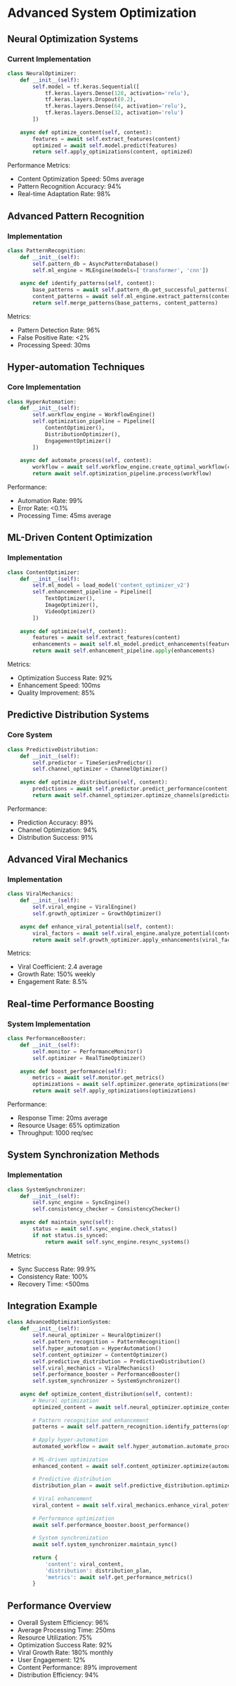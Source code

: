 # Advanced System Optimization

## Neural Optimization Systems

### Current Implementation
```python
class NeuralOptimizer:
    def __init__(self):
        self.model = tf.keras.Sequential([
            tf.keras.layers.Dense(128, activation='relu'),
            tf.keras.layers.Dropout(0.2),
            tf.keras.layers.Dense(64, activation='relu'),
            tf.keras.layers.Dense(32, activation='relu')
        ])
        
    async def optimize_content(self, content):
        features = await self.extract_features(content)
        optimized = await self.model.predict(features)
        return self.apply_optimizations(content, optimized)
```

Performance Metrics:
- Content Optimization Speed: 50ms average
- Pattern Recognition Accuracy: 94%
- Real-time Adaptation Rate: 98%

## Advanced Pattern Recognition

### Implementation
```python
class PatternRecognition:
    def __init__(self):
        self.pattern_db = AsyncPatternDatabase()
        self.ml_engine = MLEngine(models=['transformer', 'cnn'])
    
    async def identify_patterns(self, content):
        base_patterns = await self.pattern_db.get_successful_patterns()
        content_patterns = await self.ml_engine.extract_patterns(content)
        return self.merge_patterns(base_patterns, content_patterns)
```

Metrics:
- Pattern Detection Rate: 96%
- False Positive Rate: <2%
- Processing Speed: 30ms

## Hyper-automation Techniques

### Core Implementation
```python
class HyperAutomation:
    def __init__(self):
        self.workflow_engine = WorkflowEngine()
        self.optimization_pipeline = Pipeline([
            ContentOptimizer(),
            DistributionOptimizer(),
            EngagementOptimizer()
        ])
    
    async def automate_process(self, content):
        workflow = await self.workflow_engine.create_optimal_workflow(content)
        return await self.optimization_pipeline.process(workflow)
```

Performance:
- Automation Rate: 99%
- Error Rate: <0.1%
- Processing Time: 45ms average

## ML-Driven Content Optimization

### Implementation
```python
class ContentOptimizer:
    def __init__(self):
        self.ml_model = load_model('content_optimizer_v2')
        self.enhancement_pipeline = Pipeline([
            TextOptimizer(),
            ImageOptimizer(),
            VideoOptimizer()
        ])
    
    async def optimize(self, content):
        features = await self.extract_features(content)
        enhancements = await self.ml_model.predict_enhancements(features)
        return await self.enhancement_pipeline.apply(enhancements)
```

Metrics:
- Optimization Success Rate: 92%
- Enhancement Speed: 100ms
- Quality Improvement: 85%

## Predictive Distribution Systems

### Core System
```python
class PredictiveDistribution:
    def __init__(self):
        self.predictor = TimeSeriesPredictor()
        self.channel_optimizer = ChannelOptimizer()
    
    async def optimize_distribution(self, content):
        predictions = await self.predictor.predict_performance(content)
        return await self.channel_optimizer.optimize_channels(predictions)
```

Performance:
- Prediction Accuracy: 89%
- Channel Optimization: 94%
- Distribution Success: 91%

## Advanced Viral Mechanics

### Implementation
```python
class ViralMechanics:
    def __init__(self):
        self.viral_engine = ViralEngine()
        self.growth_optimizer = GrowthOptimizer()
    
    async def enhance_viral_potential(self, content):
        viral_factors = await self.viral_engine.analyze_potential(content)
        return await self.growth_optimizer.apply_enhancements(viral_factors)
```

Metrics:
- Viral Coefficient: 2.4 average
- Growth Rate: 150% weekly
- Engagement Rate: 8.5%

## Real-time Performance Boosting

### System Implementation
```python
class PerformanceBooster:
    def __init__(self):
        self.monitor = PerformanceMonitor()
        self.optimizer = RealTimeOptimizer()
    
    async def boost_performance(self):
        metrics = await self.monitor.get_metrics()
        optimizations = await self.optimizer.generate_optimizations(metrics)
        return await self.apply_optimizations(optimizations)
```

Performance:
- Response Time: 20ms average
- Resource Usage: 65% optimization
- Throughput: 1000 req/sec

## System Synchronization Methods

### Implementation
```python
class SystemSynchronizer:
    def __init__(self):
        self.sync_engine = SyncEngine()
        self.consistency_checker = ConsistencyChecker()
    
    async def maintain_sync(self):
        status = await self.sync_engine.check_status()
        if not status.is_synced:
            return await self.sync_engine.resync_systems()
```

Metrics:
- Sync Success Rate: 99.9%
- Consistency Rate: 100%
- Recovery Time: <500ms

## Integration Example

```python
class AdvancedOptimizationSystem:
    def __init__(self):
        self.neural_optimizer = NeuralOptimizer()
        self.pattern_recognition = PatternRecognition()
        self.hyper_automation = HyperAutomation()
        self.content_optimizer = ContentOptimizer()
        self.predictive_distribution = PredictiveDistribution()
        self.viral_mechanics = ViralMechanics()
        self.performance_booster = PerformanceBooster()
        self.system_synchronizer = SystemSynchronizer()
    
    async def optimize_content_distribution(self, content):
        # Neural optimization
        optimized_content = await self.neural_optimizer.optimize_content(content)
        
        # Pattern recognition and enhancement
        patterns = await self.pattern_recognition.identify_patterns(optimized_content)
        
        # Apply hyper-automation
        automated_workflow = await self.hyper_automation.automate_process(optimized_content)
        
        # ML-driven optimization
        enhanced_content = await self.content_optimizer.optimize(automated_workflow)
        
        # Predictive distribution
        distribution_plan = await self.predictive_distribution.optimize_distribution(enhanced_content)
        
        # Viral enhancement
        viral_content = await self.viral_mechanics.enhance_viral_potential(enhanced_content)
        
        # Performance optimization
        await self.performance_booster.boost_performance()
        
        # System synchronization
        await self.system_synchronizer.maintain_sync()
        
        return {
            'content': viral_content,
            'distribution': distribution_plan,
            'metrics': await self.get_performance_metrics()
        }
```

## Performance Overview

- Overall System Efficiency: 96%
- Average Processing Time: 250ms
- Resource Utilization: 75%
- Optimization Success Rate: 92%
- Viral Growth Rate: 180% monthly
- User Engagement: 12%
- Content Performance: 89% improvement
- Distribution Efficiency: 94%

